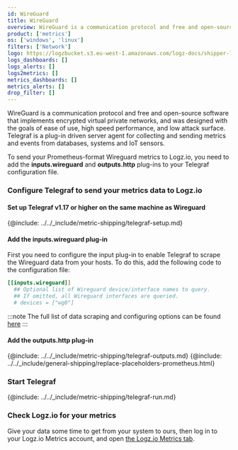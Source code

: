 ```yaml
---
id: WireGuard
title: WireGuard
overview: WireGuard is a communication protocol and free and open-source software that implements encrypted virtual private networks, and was designed with the goals of ease of use, high speed performance, and low attack surface. Telegraf is a plug-in driven server agent for collecting and sending metrics and events from databases, systems and IoT sensors.
product: ['metrics']
os: ['windows', 'linux']
filters: ['Network']
logo: https://logzbucket.s3.eu-west-1.amazonaws.com/logz-docs/shipper-logos/wireguard-logo.png
logs_dashboards: []
logs_alerts: []
logs2metrics: []
metrics_dashboards: []
metrics_alerts: []
drop_filter: []
---
```



WireGuard is a communication protocol and free and open-source software that implements encrypted virtual private networks, and was designed with the goals of ease of use, high speed performance, and low attack surface. Telegraf is a plug-in driven server agent for collecting and sending metrics and events from databases, systems and IoT sensors.

To send your Prometheus-format Wireguard metrics to Logz.io, you need to add the **inputs.wireguard** and **outputs.http** plug-ins to your Telegraf configuration file.

### Configure Telegraf to send your metrics data to Logz.io


#### Set up Telegraf v1.17 or higher on the same machine as Wireguard

{@include: ../../_include/metric-shipping/telegraf-setup.md}

#### Add the inputs.wireguard plug-in

First you need to configure the input plug-in to enable Telegraf to scrape the Wireguard data from your hosts. To do this, add the following code to the configuration file:

``` ini
[[inputs.wireguard]]
  ## Optional list of Wireguard device/interface names to query.
  ## If omitted, all Wireguard interfaces are queried.
  # devices = ["wg0"]
```

:::note
The full list of data scraping and configuring options can be found [here](https://github.com/influxdata/telegraf/blob/release-1.18/plugins/inputs/wireguard/README.md)
:::
 

#### Add the outputs.http plug-in
  
{@include: ../../_include/metric-shipping/telegraf-outputs.md}
{@include: ../../_include/general-shipping/replace-placeholders-prometheus.html}
  
### Start Telegraf

{@include: ../../_include/metric-shipping/telegraf-run.md}

### Check Logz.io for your metrics

Give your data some time to get from your system to ours, then log in to your Logz.io Metrics account, and open [the Logz.io Metrics tab](https://app.logz.io/#/dashboard/metrics/).


 
